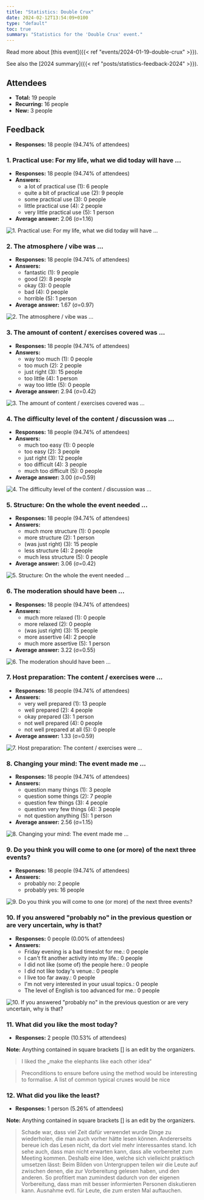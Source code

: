 ```yaml
---
title: "Statistics: Double Crux"
date: 2024-02-12T13:54:09+0100
type: "default"
toc: true
summary: "Statistics for the 'Double Crux' event."
---
```


Read more about [this event]({{< ref "events/2024-01-19-double-crux" >}}).

See also the [2024 summary]({{< ref "posts/statistics-feedback-2024" >}}).

## Attendees

* **Total:** 19 people
* **Recurring:** 16 people
* **New:** 3 people

## Feedback

* **Responses:** 18 people (94.74% of attendees)

### 1. Practical use: For my life, what we did today will have ...

* **Responses:** 18 people (94.74% of attendees)
* **Answers:**
  * a lot of practical use (1): 6 people
  * quite a bit of practical use (2): 9 people
  * some practical use (3): 0 people
  * little practical use (4): 2 people
  * very little practical use (5): 1 person
* **Average answer:** 2.06 (σ=1.16)

![1. Practical use: For my life, what we did today will have ...](./1-practical-use-for-my-life-what-we-did-today-will-have.png)

### 2. The atmosphere / vibe was ...

* **Responses:** 18 people (94.74% of attendees)
* **Answers:**
  * fantastic (1): 9 people
  * good (2): 8 people
  * okay (3): 0 people
  * bad (4): 0 people
  * horrible (5): 1 person
* **Average answer:** 1.67 (σ=0.97)

![2. The atmosphere / vibe was ...](./2-the-atmosphere-vibe-was.png)

### 3. The amount of content / exercises covered was ...

* **Responses:** 18 people (94.74% of attendees)
* **Answers:**
  * way too much (1): 0 people
  * too much (2): 2 people
  * just right (3): 15 people
  * too little (4): 1 person
  * way too little (5): 0 people
* **Average answer:** 2.94 (σ=0.42)

![3. The amount of content / exercises covered was ...](./3-the-amount-of-content-exercises-covered-was.png)

### 4. The difficulty level of the content / discussion was ...

* **Responses:** 18 people (94.74% of attendees)
* **Answers:**
  * much too easy (1): 0 people
  * too easy (2): 3 people
  * just right (3): 12 people
  * too difficult (4): 3 people
  * much too difficult (5): 0 people
* **Average answer:** 3.00 (σ=0.59)

![4. The difficulty level of the content / discussion was ...](./4-the-difficulty-level-of-the-content-discussion-was.png)

### 5. Structure: On the whole the event needed ...

* **Responses:** 18 people (94.74% of attendees)
* **Answers:**
  * much more structure (1): 0 people
  * more structure (2): 1 person
  * (was just right) (3): 15 people
  * less structure (4): 2 people
  * much less structure (5): 0 people
* **Average answer:** 3.06 (σ=0.42)

![5. Structure: On the whole the event needed ...](./5-structure-on-the-whole-the-event-needed.png)

### 6. The moderation should have been ...

* **Responses:** 18 people (94.74% of attendees)
* **Answers:**
  * much more relaxed (1): 0 people
  * more relaxed (2): 0 people
  * (was just right) (3): 15 people
  * more assertive (4): 2 people
  * much more assertive (5): 1 person
* **Average answer:** 3.22 (σ=0.55)

![6. The moderation should have been ...](./6-the-moderation-should-have-been.png)

### 7. Host preparation: The content / exercises were ...

* **Responses:** 18 people (94.74% of attendees)
* **Answers:**
  * very well prepared (1): 13 people
  * well prepared (2): 4 people
  * okay prepared (3): 1 person
  * not well prepared (4): 0 people
  * not well prepared at all (5): 0 people
* **Average answer:** 1.33 (σ=0.59)

![7. Host preparation: The content / exercises were ...](./7-host-preparation-the-content-exercises-were.png)

### 8. Changing your mind: The event made me ...

* **Responses:** 18 people (94.74% of attendees)
* **Answers:**
  * question many things (1): 3 people
  * question some things (2): 7 people
  * question few things (3): 4 people
  * question very few things (4): 3 people
  * not question anything (5): 1 person
* **Average answer:** 2.56 (σ=1.15)

![8. Changing your mind: The event made me ...](./8-changing-your-mind-the-event-made-me.png)

### 9. Do you think you will come to one (or more) of the next three events?

* **Responses:** 18 people (94.74% of attendees)
* **Answers:**
  * probably no: 2 people
  * probably yes: 16 people

![9. Do you think you will come to one (or more) of the next three events?](./9-do-you-think-you-will-come-to-one-or-more-of-the-next-three-events.png)

### 10. If you answered "probably no" in the previous question or are very uncertain, why is that?

* **Responses:** 0 people (0.00% of attendees)
* **Answers:**
  * Friday evening is a bad timeslot for me.: 0 people
  * I can't fit another activity into my life.: 0 people
  * I did not like (some of) the people here.: 0 people
  * I did not like today's venue.: 0 people
  * I live too far away.: 0 people
  * I'm not very interested in your usual topics.: 0 people
  * The level of English is too advanced for me.: 0 people

![10. If you answered "probably no" in the previous question or are very uncertain, why is that?](./10-if-you-answered-probably-no-in-the-previous-question-or-are-very-uncertain-why-is-that.png)

### 11. What did you like the most today?

* **Responses:** 2 people (10.53% of attendees)

**Note:** Anything contained in square brackets [] is an edit by the organizers.

> I liked the „make the elephants like each other idea“

> Preconditions to ensure before using the method would be interesting to formalise. A list of common typical cruxes would be nice
### 12. What did you like the least?

* **Responses:** 1 person (5.26% of attendees)

**Note:** Anything contained in square brackets [] is an edit by the organizers.

> Schade war, dass viel Zeit dafür verwendet wurde Dinge zu wiederholen, die man auch vorher hätte lesen können. Andererseits bereue ich das Lesen nicht, da dort viel mehr interessantes stand. Ich sehe auch, dass man nicht erwarten kann, dass alle vorbereitet zum Meeting kommen. Deshalb eine Idee, welche sich vielleicht praktisch umsetzen lässt: Beim Bilden von Untergruppen teilen wir die Leute auf zwischen denen, die zur Vorbereitung gelesen haben, und den anderen. So profitiert man zumindest dadurch von der eigenen Vorbereitung, dass man mit besser informierten Personen diskutieren kann. Ausnahme evtl. für Leute, die zum ersten Mal auftauchen.
